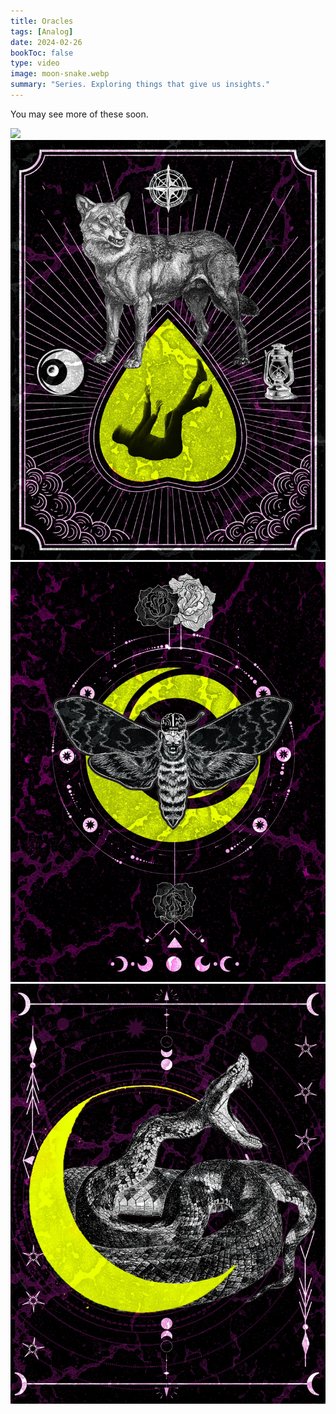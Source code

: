 ```yaml
---
title: Oracles
tags: [Analog]
date: 2024-02-26
bookToc: false
type: video
image: moon-snake.webp
summary: "Series. Exploring things that give us insights."
---
```

You may see more of these soon.

![](night-flyer)
![](missing.webp)
![](moth.webp)
![](moon-snake.webp)